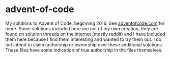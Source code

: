# advent-of-code
My solutions to Advent of Code, beginning 2016. See [adventofcode.com](adventofcode.com) for more.
Some solutions included here are not of my own creation, they are found on solution threads on the internet (mostly reddit) and I have included them here because I find them interesting and wanted to try them out. I do not intend to claim authorship or ownership over these additional solutions. These files have some indication of true authorship in the files themselves.